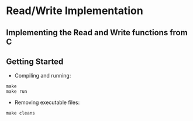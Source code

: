 # Read/Write Implementation

## Implementing the Read and Write functions from C

## Getting Started
* Compiling and running:
```
make
make run
```
* Removing executable files:
```
make cleans
```